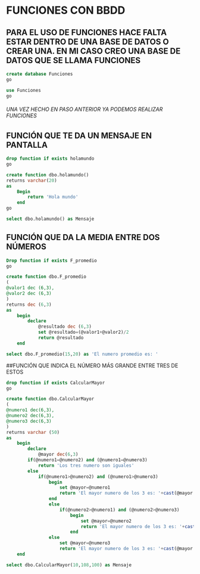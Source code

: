 # FUNCIONES CON BBDD

## PARA EL USO DE FUNCIONES HACE FALTA ESTAR DENTRO DE UNA BASE DE DATOS O CREAR UNA. EN MI CASO CREO UNA BASE DE DATOS QUE SE LLAMA FUNCIONES

```sql
create database Funciones
go

use Funciones
go
```
###### UNA VEZ HECHO EN PASO ANTERIOR YA PODEMOS REALIZAR FUNCIONES


## FUNCIÓN QUE TE DA UN MENSAJE EN PANTALLA 


```sql
drop function if exists holamundo
go

create function dbo.holamundo()
returns varchar(20)
as
	Begin
		return 'Hola mundo'
	end
go

select dbo.holamundo() as Mensaje
```
## FUNCIÓN QUE DA LA MEDIA ENTRE DOS NÚMEROS

```sql
Drop function if exists F_promedio
go

create function dbo.F_promedio
(
@valor1 dec (6,3),
@valor2 dec (6,3)
)
returns dec (6,3)
as
	begin
		declare
			@resultado dec (6,3)
			set @resultado=(@valor1+@valor2)/2
			return @resultado
	end

select dbo.F_promedio(15,20) as 'El numero promedio es: '
```

##FUNCIÓN QUE INDICA EL NÚMERO MÁS GRANDE ENTRE TRES DE ESTOS

```sql
drop function if exists CalcularMayor
go

create function dbo.CalcularMayor
(
@numero1 dec(6,3),
@numero2 dec(6,3),
@numero3 dec(6,3)
)
returns varchar (50)
as
	begin
		declare
			@mayor dec(6,3)
		if(@numero1=@numero2) and (@numero1=@numero3)
			return 'Los tres numero son iguales'
		else
			if(@numero1>@numero2) and (@numero1>@numero3)
				begin
					set @mayor=@numero1
					return 'El mayor numero de los 3 es: '+cast(@mayor as varchar(30))
				end
				else
					if(@numero2>@numero1) and (@numero2>@numero3)
						begin
							set @mayor=@numero2
							return 'El mayor numero de los 3 es: '+cast(@mayor as varchar(30))
						end
				else
					set @mayor=@numero3
					return 'El mayor numero de los 3 es: '+cast(@mayor as varchar(30))
	end

select dbo.CalcularMayor(10,108,100) as Mensaje
```
